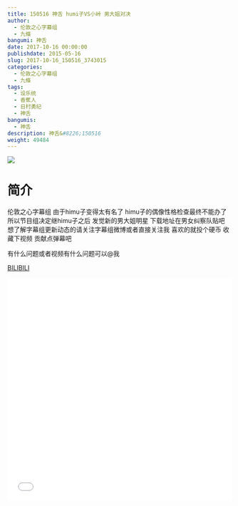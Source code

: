 ```yaml
---
title: 150516 神舌 humi子VS小峠 男大姐对决
author: 
  - 伦敦之心字幕组
  - 九條
bangumi: 神舌
date: 2017-10-16 00:00:00
publishdate: 2015-05-16
slug: 2017-10-16_150516_3743015
categories: 
  - 伦敦之心字幕组
  - 九條
tags: 
  - 设乐统
  - 香蕉人
  - 日村勇纪
  - 神舌
bangumis: 
  - 神舌
description: 神舌&#8226;150516
weight: 49484
---
```


![](https://i.imgur.com/CjrLQlH.jpg)

# 简介  
伦敦之心字幕组 由于himu子变得太有名了 himu子的偶像性格检查最终不能办了 所以节目组决定继himu子之后 发觉新的男大姐明星 下载地址在男女纠察队贴吧 想了解字幕组更新动态的请关注字幕组微博或者直接关注我 喜欢的就投个硬币 收藏下视频 贡献点弹幕吧


有什么问题或者视频有什么问题可以@我

  [BILIBILI](https://www.bilibili.com/video/av3743015/)


<div class="vcontainer">  <iframe class='video' src="//www.bilibili.com/html/html5player.html?cid=6001692&aid=3743015" width="100%" height="500" frameborder="0" allowfullscreen="allowfullscreen"></iframe></div>
